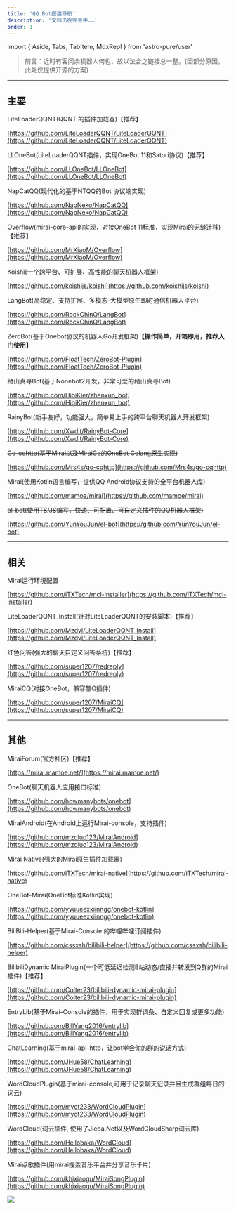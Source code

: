 ```yaml
---
title: 'QQ Bot搭建导航'
description: '文档仍在完善中……'
order: 1
---
```


import { Aside, Tabs, TabItem, MdxRepl } from 'astro-pure/user'

> 前言：近时有客问余机器人何也，故以法合之链接总一整。(因部分原因，此处仅提供开源的方案) 
>

---

## 主要
<font style="color:rgb(31, 35, 40);">LiteLoaderQQNT(QQNT 的插件加载器)【推荐】</font>

[https://github.com/LiteLoaderQQNT/LiteLoaderQQNT](https://github.com/LiteLoaderQQNT/LiteLoaderQQNT)

LLOneBot(LiteLoaderQQNT插件，实现OneBot 11和Satori协议)<font style="color:rgb(31, 35, 40);">【推荐】</font>

[https://github.com/LLOneBot/LLOneBot](https://github.com/LLOneBot/LLOneBot)

NapCatQQ(现代化的基于NTQQ的Bot 协议端实现)<font style="color:rgb(31, 35, 40);"></font>

[https://github.com/NapNeko/NapCatQQ](https://github.com/NapNeko/NapCatQQ)

Overflow(mirai-core-api的实现，对接OneBot 11标准，实现Mirai的无缝迁移)<font style="color:rgb(31, 35, 40);">【推荐】</font>

[https://github.com/MrXiaoM/Overflow](https://github.com/MrXiaoM/Overflow)

Koishi(一个跨平台、可扩展、高性能的聊天机器人框架)

[https://github.com/koishijs/koishi](https://github.com/koishijs/koishi)

LangBot(高稳定、支持扩展、多模态-大模型原生即时通信机器人平台)

[https://github.com/RockChinQ/LangBot](https://github.com/RockChinQ/LangBot)

ZeroBot(基于Onebot协议的机器人Go开发框架)**【操作简单，开箱即用，推荐入门使用】**

[https://github.com/FloatTech/ZeroBot-Plugin](https://github.com/FloatTech/ZeroBot-Plugin)

绪山真寻Bot(<font style="color:rgb(31, 35, 40);">基于Nonebot2开发，非常可爱的绪山真寻Bot</font>)

[https://github.com/HibiKier/zhenxun_bot](https://github.com/HibiKier/zhenxun_bot)

RainyBot(新手友好，功能强大，简单易上手的跨平台聊天机器人开发框架)

[https://github.com/Xwdit/RainyBot-Core](https://github.com/Xwdit/RainyBot-Core)

~~Go-cqhttp(基于Mirai以及MiraiGo的OneBot Golang原生实现)~~

[https://github.com/Mrs4s/go-cqhttp](https://github.com/Mrs4s/go-cqhttp)

~~Mirai(使用Kotlin语言编写，提供QQ Android协议支持的全平台机器人库)~~

[https://github.com/mamoe/mirai](https://github.com/mamoe/mirai)

~~el-bot(使用TS/JS编写，快速、可配置、可自定义插件的QQ机器人框架)~~

[https://github.com/YunYouJun/el-bot](https://github.com/YunYouJun/el-bot)

---

## 相关
Mirai运行环境配置

[https://github.com/iTXTech/mcl-installer](https://github.com/iTXTech/mcl-installer)

LiteLoaderQQNT_Install(针对LiteLoaderQQNT的安装脚本)<font style="color:rgb(31, 35, 40);">【推荐】</font>

[https://github.com/Mzdyl/LiteLoaderQQNT_Install](https://github.com/Mzdyl/LiteLoaderQQNT_Install)

红色问答(强大的聊天自定义问答系统)<font style="color:rgb(31, 35, 40);">【推荐】</font>

[https://github.com/super1207/redreply](https://github.com/super1207/redreply)

MiraiCQ(对接OneBot，<font style="color:rgb(36, 41, 47);">兼容酷Q插件</font>)

[https://github.com/super1207/MiraiCQ](https://github.com/super1207/MiraiCQ)

---

## 其他
MiraiForum(官方社区)【推荐】

[https://mirai.mamoe.net/](https://mirai.mamoe.net/)

OneBot(聊天机器人应用接口标准)

[https://github.com/howmanybots/onebot](https://github.com/howmanybots/onebot)

MiraiAndroid(在Android上运行Mirai-console，支持插件)

[https://github.com/mzdluo123/MiraiAndroid](https://github.com/mzdluo123/MiraiAndroid)

Mirai Native(强大的Mirai原生插件加载器)

[https://github.com/iTXTech/mirai-native](https://github.com/iTXTech/mirai-native)

OneBot-Mirai(OneBot标准Kotlin实现)

[https://github.com/yyuueexxiinngg/onebot-kotlin](https://github.com/yyuueexxiinngg/onebot-kotlin)

BiliBili-Helper(基于Mirai-Console 的哔哩哔哩订阅插件)

[https://github.com/cssxsh/bilibili-helper](https://github.com/cssxsh/bilibili-helper)

BilibiliDynamic MiraiPlugin(一个可低延迟检测B站动态/直播并转发到Q群的Mirai插件)【推荐】

[https://github.com/Colter23/bilibili-dynamic-mirai-plugin](https://github.com/Colter23/bilibili-dynamic-mirai-plugin)

EntryLib(基于Mirai-Console的插件，用于实现群词条、自定义回复或更多功能)

[https://github.com/BillYang2016/entrylib](https://github.com/BillYang2016/entrylib)

ChatLearning(基于mirai-api-http，让bot学会你的群的说话方式)

[https://github.com/JHue58/ChatLearning](https://github.com/JHue58/ChatLearning)

WordCloudPlugin(<font style="color:rgb(31, 35, 40);">基于mirai-console,可用于记录聊天记录并且生成群组每日的词云</font>)

[https://github.com/myot233/WordCloudPlugin](https://github.com/myot233/WordCloudPlugin)

WordCloud(词云插件, 使用了Jieba.Net以及WordCloudSharp词云库)

[https://github.com/Hellobaka/WordCloud](https://github.com/Hellobaka/WordCloud)

Mirai点歌插件(<font style="color:rgb(31, 35, 40);">用mirai搜索音乐平台并分享音乐卡片</font>)

[https://github.com/khjxiaogu/MiraiSongPlugin](https://github.com/khjxiaogu/MiraiSongPlugin)



![](https://cdn.nlark.com/yuque/0/2021/png/21392807/1618465400740-63ff3f79-7908-40c0-9a17-49fa52bd92fc.png)


